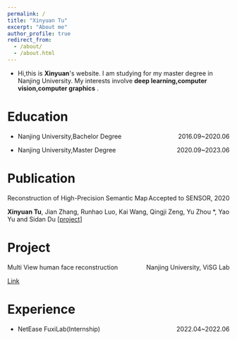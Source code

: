 ```yaml
---
permalink: /
title: "Xinyuan Tu"
excerpt: "About me"
author_profile: true
redirect_from: 
  - /about/
  - /about.html
---
```


- Hi,this is **Xinyuan**'s website. I am studying for my master degree in Nanjing University. My interests involve **deep learning,computer vision,computer graphics** .

Education
======
- <p style="text-align:left;">Nanjing University,Bachelor Degree <span style="float:right;">2016.09~2020.06</span></p>
- <p style="text-align:left;">Nanjing University,Master Degree <span style="float:right;">2020.09~2023.06</span></p>

Publication
======
<p style="text-align:left;">Reconstruction of High-Precision Semantic Map  <span style="float:right;">Accepted to SENSOR, 2020</span></p>

**Xinyuan Tu**, Jian Zhang, Runhao Luo, Kai Wang, Qingji Zeng, Yu Zhou *, Yao Yu and Sidan Du
[<a href="https://txycircle.github.io/files/sensors/index.html">project</a>]

Project
======
<p style="text-align:left;">Multi View human face reconstruction  <span style="float:right;">
Nanjing University, ViSG Lab</span></p>

[Link]()

Experience
======
- <p style="text-align:left;">NetEase FuxiLab(Internship) <span style="float:right;">2022.04~2022.06</span></p>

